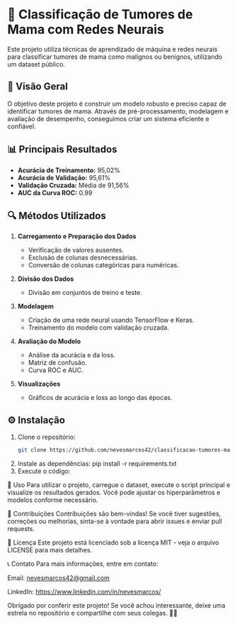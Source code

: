 # 🧠 Classificação de Tumores de Mama com Redes Neurais

Este projeto utiliza técnicas de aprendizado de máquina e redes neurais para classificar tumores de mama como malignos ou benignos, utilizando um dataset público.

## 🚀 Visão Geral

O objetivo deste projeto é construir um modelo robusto e preciso capaz de identificar tumores de mama. Através de pré-processamento, modelagem e avaliação de desempenho, conseguimos criar um sistema eficiente e confiável.

## 📊 Principais Resultados

- **Acurácia de Treinamento:** 95,02%
- **Acurácia de Validação:** 95,61%
- **Validação Cruzada:** Média de 91,56%
- **AUC da Curva ROC:** 0.99

## 🔍 Métodos Utilizados

1. **Carregamento e Preparação dos Dados**
   - Verificação de valores ausentes.
   - Exclusão de colunas desnecessárias.
   - Conversão de colunas categóricas para numéricas.

2. **Divisão dos Dados**
   - Divisão em conjuntos de treino e teste.

3. **Modelagem**
   - Criação de uma rede neural usando TensorFlow e Keras.
   - Treinamento do modelo com validação cruzada.

4. **Avaliação do Modelo**
   - Análise da acurácia e da loss.
   - Matriz de confusão.
   - Curva ROC e AUC.

5. **Visualizações**
   - Gráficos de acurácia e loss ao longo das épocas.

## ⚙️ Instalação

1. Clone o repositório:
   ```bash
   git clone https://github.com/nevesmarcos42/classificacao-tumores-mama.git

2. Instale as dependências:
   pip install -r requirements.txt
3.  Execute o código:

📝 Uso
Para utilizar o projeto, carregue o dataset, execute o script principal e visualize os resultados gerados. Você pode ajustar os hiperparâmetros e modelos conforme necessário.

🌟 Contribuições
Contribuições são bem-vindas! Se você tiver sugestões, correções ou melhorias, sinta-se à vontade para abrir issues e enviar pull requests.

📜 Licença
Este projeto está licenciado sob a licença MIT - veja o arquivo LICENSE para mais detalhes.

📞 Contato
Para mais informações, entre em contato:

Email: nevesmarcos42@gmail.com

LinkedIn: https://www.linkedin.com/in/nevesmarcos/

Obrigado por conferir este projeto! Se você achou interessante, deixe uma estrela no repositório e compartilhe com seus colegas. 🚀✨
